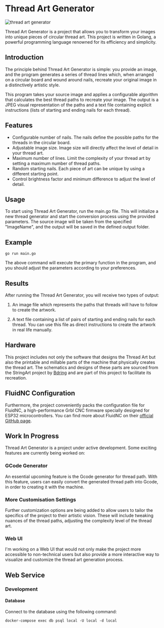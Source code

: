 # Thread Art Generator

![thread art generator](https://github.com/Damione1/thread-art-generator/assets/14912510/6b6ef9e1-9bad-4dd7-8579-17fe55ae9c13)

Thread Art Generator is a project that allows you to transform your images into unique pieces of circular thread art. This project is written in Golang, a powerful programming language renowned for its efficiency and simplicity.

## Introduction

The principle behind Thread Art Generator is simple: you provide an image, and the program generates a series of thread lines which, when arranged on a circular board and wound around nails, recreate your original image in a distinctively artistic style.

This program takes your source image and applies a configurable algorithm that calculates the best thread paths to recreate your image. The output is a JPEG visual representation of the paths and a text file containing explicit instructions (lists of starting and ending nails for each thread).

## Features

- Configurable number of nails. The nails define the possible paths for the threads in the circular board.
- Adjustable image size. Image size will directly affect the level of detail in your thread art.
- Maximum number of lines. Limit the complexity of your thread art by setting a maximum number of thread paths.
- Random starting nails. Each piece of art can be unique by using a different starting point.
- Control brightness factor and minimum difference to adjust the level of detail.

## Usage

To start using Thread Art Generator, run the main.go file. This will initialize a new thread generator and start the conversion process using the provided parameters. The source image will be taken from the specified "ImageName", and the output will be saved in the defined output folder.

## Example

```cli
go run main.go
```

The above command will execute the primary function in the program, and you should adjust the parameters according to your preferences.

## Results

After running the Thread Art Generator, you will receive two types of output:

1. An image file which represents the paths that threads will have to follow to create the artwork.

2. A text file containing a list of pairs of starting and ending nails for each thread. You can use this file as direct instructions to create the artwork in real life manually.

## Hardware

This project includes not only the software that designs the Thread Art but also the printable and millable parts of the machine that physically creates the thread art. The schematics and designs of these parts are sourced from the StringArt project by [Bdring](https://github.com/bdring/StringArt) and are part of this project to facilitate its recreation.

## FluidNC Configuration

Furthermore, the project conveniently packs the configuration file for FluidNC, a high-performance Grbl CNC firmware specially designed for ESP32 microcontrollers. You can find more about FluidNC on their [official GitHub page](https://github.com/bdring/FluidNC).

## Work In Progress

Thread Art Generator is a project under active development. Some exciting features are currently being worked on:

### GCode Generator

An essential upcoming feature is the Gcode generator for thread path. With this feature, users can easily convert the generated thread path into Gcode, in order to creating it with the machine.

### More Customisation Settings

Further customization options are being added to allow users to tailor the specifics of the project to their artistic vision. These will include tweaking nuances of the thread paths, adjusting the complexity level of the thread art.

### Web UI

I'm working on a Web UI that would not only make the project more accessible to non-technical users but also provide a more interactive way to visualize and customize the thread art generation process.

## Web Service

### Development

#### Database

Connect to the database using the following command:

```cli
docker-compose exec db psql local -U local -d local
```

